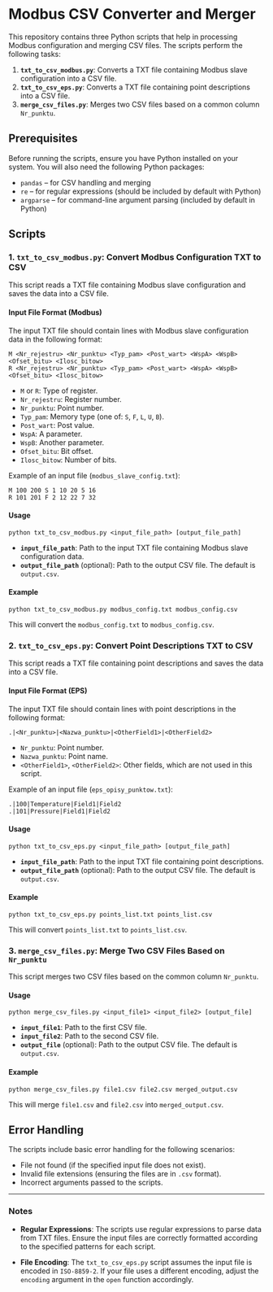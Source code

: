 # Modbus CSV Converter and Merger

This repository contains three Python scripts that help in processing Modbus configuration and merging CSV files. The scripts perform the following tasks:

1. **`txt_to_csv_modbus.py`**: Converts a TXT file containing Modbus slave configuration into a CSV file.
2. **`txt_to_csv_eps.py`**: Converts a TXT file containing point descriptions into a CSV file.
3. **`merge_csv_files.py`**: Merges two CSV files based on a common column `Nr_punktu`.

## Prerequisites

Before running the scripts, ensure you have Python installed on your system. You will also need the following Python packages:

- `pandas` – for CSV handling and merging
- `re` – for regular expressions (should be included by default with Python)
- `argparse` – for command-line argument parsing (included by default in Python)

## Scripts

### 1. **`txt_to_csv_modbus.py`**: Convert Modbus Configuration TXT to CSV

This script reads a TXT file containing Modbus slave configuration and saves the data into a CSV file.

#### Input File Format (Modbus)

The input TXT file should contain lines with Modbus slave configuration data in the following format:

```console
M <Nr_rejestru> <Nr_punktu> <Typ_pam> <Post_wart> <WspA> <WspB> <Ofset_bitu> <Ilosc_bitow>
R <Nr_rejestru> <Nr_punktu> <Typ_pam> <Post_wart> <WspA> <WspB> <Ofset_bitu> <Ilosc_bitow>
```

- `M` or `R`: Type of register.
- `Nr_rejestru`: Register number.
- `Nr_punktu`: Point number.
- `Typ_pam`: Memory type (one of: `S`, `F`, `L`, `U`, `B`).
- `Post_wart`: Post value.
- `WspA`: A parameter.
- `WspB`: Another parameter.
- `Ofset_bitu`: Bit offset.
- `Ilosc_bitow`: Number of bits.

Example of an input file (`modbus_slave_config.txt`):

```console
M 100 200 S 1 10 20 5 16
R 101 201 F 2 12 22 7 32
```

#### Usage

```console
python txt_to_csv_modbus.py <input_file_path> [output_file_path]
```

- **`input_file_path`**: Path to the input TXT file containing Modbus slave configuration data.
- **`output_file_path`** (optional): Path to the output CSV file. The default is `output.csv`.

#### Example

```console
python txt_to_csv_modbus.py modbus_config.txt modbus_config.csv
```

This will convert the `modbus_config.txt` to `modbus_config.csv`.

### 2. **`txt_to_csv_eps.py`**: Convert Point Descriptions TXT to CSV

This script reads a TXT file containing point descriptions and saves the data into a CSV file.

#### Input File Format (EPS)

The input TXT file should contain lines with point descriptions in the following format:

```console
.|<Nr_punktu>|<Nazwa_punktu>|<OtherField1>|<OtherField2>
```

- `Nr_punktu`: Point number.
- `Nazwa_punktu`: Point name.
- `<OtherField1>`, `<OtherField2>`: Other fields, which are not used in this script.

Example of an input file (`eps_opisy_punktow.txt`):

```console
.|100|Temperature|Field1|Field2
.|101|Pressure|Field1|Field2
```

#### Usage

```console
python txt_to_csv_eps.py <input_file_path> [output_file_path]
```

- **`input_file_path`**: Path to the input TXT file containing point descriptions.
- **`output_file_path`** (optional): Path to the output CSV file. The default is `output.csv`.

#### Example

```console
python txt_to_csv_eps.py points_list.txt points_list.csv
```

This will convert `points_list.txt` to `points_list.csv`.

### 3. **`merge_csv_files.py`**: Merge Two CSV Files Based on `Nr_punktu`

This script merges two CSV files based on the common column `Nr_punktu`.

#### Usage

```console
python merge_csv_files.py <input_file1> <input_file2> [output_file]
```

- **`input_file1`**: Path to the first CSV file.
- **`input_file2`**: Path to the second CSV file.
- **`output_file`** (optional): Path to the output CSV file. The default is `output.csv`.

#### Example

```console
python merge_csv_files.py file1.csv file2.csv merged_output.csv
```

This will merge `file1.csv` and `file2.csv` into `merged_output.csv`.

## Error Handling

The scripts include basic error handling for the following scenarios:

- File not found (if the specified input file does not exist).
- Invalid file extensions (ensuring the files are in `.csv` format).
- Incorrect arguments passed to the scripts.

---

### Notes

- **Regular Expressions**: The scripts use regular expressions to parse data from TXT files. Ensure the input files are correctly formatted according to the specified patterns for each script.
  
- **File Encoding**: The `txt_to_csv_eps.py` script assumes the input file is encoded in `ISO-8859-2`. If your file uses a different encoding, adjust the `encoding` argument in the `open` function accordingly.
